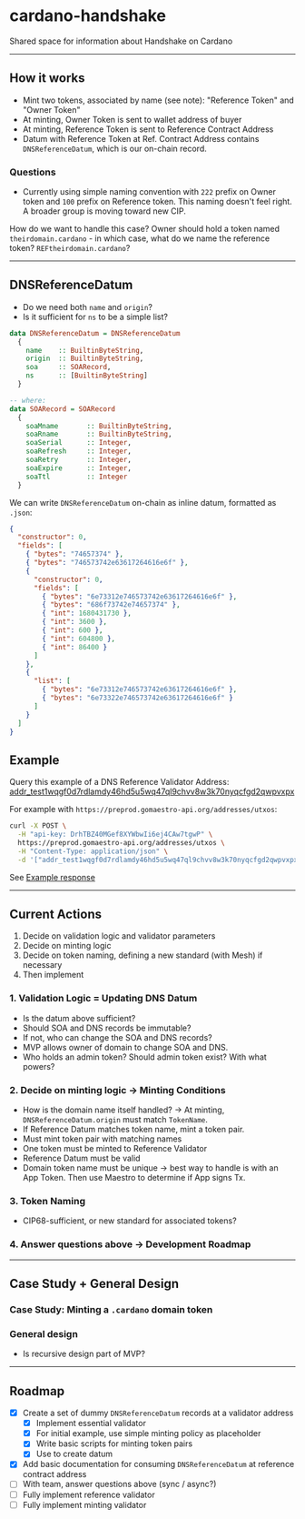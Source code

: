 # cardano-handshake
Shared space for information about Handshake on Cardano

---

## How it works
- Mint two tokens, associated by name (see note): "Reference Token" and "Owner Token"
- At minting, Owner Token is sent to wallet address of buyer
- At minting, Reference Token is sent to Reference Contract Address
- Datum with Reference Token at Ref. Contract Address contains `DNSReferenceDatum`, which is our on-chain record.

### Questions
- Currently using simple naming convention with `222` prefix on Owner token and `100` prefix on Reference token. This naming doesn't feel right. A broader group is moving toward new CIP. 

How do we want to handle this case? Owner should hold a token named `theirdomain.cardano` - in which case, what do we name the reference token? `REFtheirdomain.cardano`? 

---

## DNSReferenceDatum
- Do we need both `name` and `origin`?
- Is it sufficient for `ns` to be a simple list?
```haskell
data DNSReferenceDatum = DNSReferenceDatum
  { 
    name    :: BuiltinByteString,
    origin  :: BuiltinByteString,
    soa     :: SOARecord,
    ns      :: [BuiltinByteString]
  }

-- where:
data SOARecord = SOARecord 
  {
    soaMname       :: BuiltinByteString,
    soaRname       :: BuiltinByteString,
    soaSerial      :: Integer,
    soaRefresh     :: Integer,
    soaRetry       :: Integer,
    soaExpire      :: Integer,
    soaTtl         :: Integer
  }
```

We can write `DNSReferenceDatum` on-chain as inline datum, formatted as `.json`:
```json
{
  "constructor": 0,
  "fields": [
    { "bytes": "74657374" },
    { "bytes": "746573742e63617264616e6f" },
    {
      "constructor": 0,
      "fields": [
        { "bytes": "6e73312e746573742e63617264616e6f" },
        { "bytes": "686f73742e74657374" },
        { "int": 1680431730 },
        { "int": 3600 },
        { "int": 600 },
        { "int": 604800 },
        { "int": 86400 }
      ]
    },
    { 
      "list": [
        { "bytes": "6e73312e746573742e63617264616e6f" }, 
        { "bytes": "6e73322e746573742e63617264616e6f" }
      ] 
    }
  ]
}
```

## Example
Query this example of a DNS Reference Validator Address: [addr_test1wqgf0d7rdlamdy46hd5u5wq47ql9chvv8w3k70nyqcfgd2qwpvxpx](https://preprod.cardanoscan.io/address/701097b7c36ffbb692babb69ca3815f03e5c5d8c3ba36f3e64061286a8)

For example with `https://preprod.gomaestro-api.org/addresses/utxos`:
```bash
curl -X POST \
  -H "api-key: DrhTBZ40MGef8XYWbwIi6ej4CAw7tgwP" \
  https://preprod.gomaestro-api.org/addresses/utxos \
  -H "Content-Type: application/json" \
  -d '["addr_test1wqgf0d7rdlamdy46hd5u5wq47ql9chvv8w3k70nyqcfgd2qwpvxpx"]'  
```

See [Example response](example.json)

---

## Current Actions
1. Decide on validation logic and validator parameters
2. Decide on minting logic
3. Decide on token naming, defining a new standard (with Mesh) if necessary
4. Then implement

### 1. Validation Logic = Updating DNS Datum
- Is the datum above sufficient?
- Should SOA and DNS records be immutable?
- If not, who can change the SOA and DNS records?
- MVP allows owner of domain to change SOA and DNS.
- Who holds an admin token? Should admin token exist? With what powers?

### 2. Decide on minting logic ->  Minting Conditions
- How is the domain name itself handled? -> At minting, `DNSReferenceDatum.origin` must match `TokenName`.
- If Reference Datum matches token name, mint a token pair. 
- Must mint token pair with matching names
- One token must be minted to Reference Validator
- Reference Datum must be valid
- Domain token name must be unique -> best way to handle is with an App Token. Then use Maestro to determine if App signs Tx.

### 3. Token Naming
- CIP68-sufficient, or new standard for associated tokens?

### 4. Answer questions above -> Development Roadmap

---

## Case Study + General Design
### Case Study: Minting a `.cardano` domain token

### General design
- Is recursive design part of MVP?

---

## Roadmap
- [x] Create a set of dummy `DNSReferenceDatum` records at a validator address
    - [x] Implement essential validator
    - [x] For initial example, use simple minting policy as placeholder
    - [x] Write basic scripts for minting token pairs
    - [x] Use to create datum
- [x] Add basic documentation for consuming `DNSReferenceDatum` at reference contract address
- [ ] With team, answer questions above (sync / async?)
- [ ] Fully implement reference validator
- [ ] Fully implement minting validator